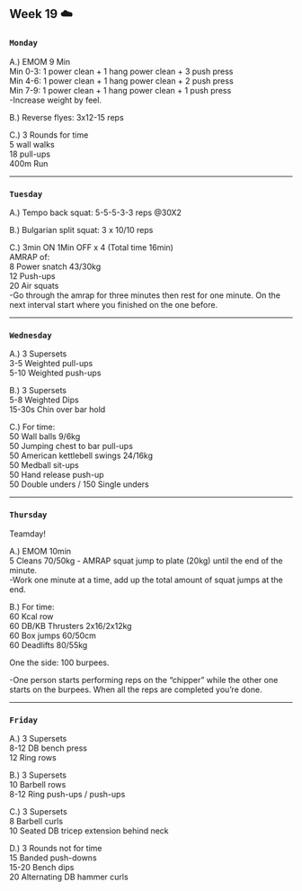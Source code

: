 ## Week 19  :cloud:

### `Monday`     
A.) EMOM 9 Min  
Min 0-3: 1 power clean + 1 hang power clean +  3 push press  
Min 4-6: 1 power clean + 1 hang power clean +  2 push press   
Min 7-9: 1 power clean + 1 hang power clean +  1 push press  
-Increase weight by feel.  

B.) Reverse flyes: 3x12-15 reps  

C.) 3 Rounds for time  
5 wall walks  
18 pull-ups  
400m Run  

---
### `Tuesday`
A.) Tempo back squat: 5-5-5-3-3 reps @30X2  

B.) Bulgarian split squat: 3 x 10/10 reps  

C.) 3min ON 1Min OFF x 4 (Total time 16min)   
AMRAP of:   
8 Power snatch 43/30kg  
12 Push-ups  
20 Air squats   
-Go through the amrap for three minutes then rest for one minute. On the next interval start where you finished on the one before.   

  

----
### `Wednesday`
A.) 3 Supersets  
3-5 Weighted pull-ups  
5-10 Weighted push-ups  

B.) 3 Supersets  
5-8 Weighted Dips  
15-30s Chin over bar hold  
 
C.) For time:  
50 Wall balls 9/6kg  
50 Jumping chest to bar pull-ups  
50 American kettlebell swings 24/16kg  
50 Medball sit-ups  
50 Hand release push-up  
50 Double unders / 150 Single unders  

----
### `Thursday`  
Teamday!  

A.) EMOM 10min  
5 Cleans 70/50kg - AMRAP squat jump to plate (20kg) until the end of the minute.  
-Work one minute at a time, add up the total amount of squat jumps at the end.  

B.) For time:  
60 Kcal row  
60 DB/KB Thrusters 2x16/2x12kg  
60 Box jumps 60/50cm  
60 Deadlifts 80/55kg  

One the side: 100 burpees.  

-One person starts performing reps on the “chipper” while the other one starts on the burpees. When all the reps are completed you’re done.  
 

---
### `Friday` 
A.) 3 Supersets  
8-12 DB bench press  
12 Ring rows  

B.) 3 Supersets   
10 Barbell rows  
8-12 Ring push-ups / push-ups  

C.) 3 Supersets  
8 Barbell curls  
10 Seated DB tricep extension behind neck   

D.) 3 Rounds not for time  
15 Banded push-downs  
15-20 Bench dips  
20 Alternating DB hammer curls  

 
